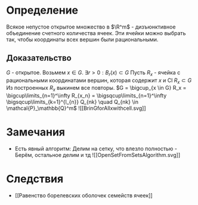 # Определение
Всякое непустое открытое множество в $\R^m$ - дизъюнктивное объединение счетного количества ячеек. Эти ячейки можно выбрать так, чтобы координаты всех вершин были рациональными.
## Доказательство
$G$ - открытое. Возьмем $x \in G$. $\exists r > 0:B_r(x) \subset G$
Пусть $R_x$ - ячейка с рациональными координатами вершин, которая содержит $x$ и $\text{Cl} \ R_x \subset G$
Из построенных $R_x$ выкинем все повторы.
$G = \bigcup_{x \in G} R_x = \bigcup\limits_{n=1}^\infty R_{x_n} = \bigsqcup\limits_{n=1}^\infty \bigsqcup\limits_{k=1}^{l_{n}} Q_{nk} \quad Q_{nk} \in \mathcal{P}_\mathbb{Q}^m$
![[BrinGforAllxwithcell.svg]]
# Замечания
+ Есть явный алгоритм: Делим на сетку, что влезло полностью - Берём, остальное делим и тд
![[OpenSetFromSetsAlgorithm.svg]]
# Следствия
+ [[Равенство борелевских оболочек семейств ячеек]]

